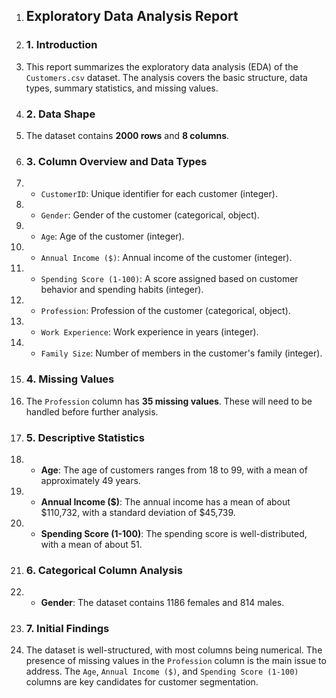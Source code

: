 1. ## Exploratory Data Analysis Report
2. ### 1. Introduction
3. This report summarizes the exploratory data analysis (EDA) of the `Customers.csv` dataset. The analysis covers the basic structure, data types, summary statistics, and missing values.
4. ### 2. Data Shape
5. The dataset contains **2000 rows** and **8 columns**.
6. ### 3. Column Overview and Data Types
7. - `CustomerID`: Unique identifier for each customer (integer).
8. - `Gender`: Gender of the customer (categorical, object).
9. - `Age`: Age of the customer (integer).
10. - `Annual Income ($)`: Annual income of the customer (integer).
11. - `Spending Score (1-100)`: A score assigned based on customer behavior and spending habits (integer).
12. - `Profession`: Profession of the customer (categorical, object).
13. - `Work Experience`: Work experience in years (integer).
14. - `Family Size`: Number of members in the customer's family (integer).
15. ### 4. Missing Values
16. The `Profession` column has **35 missing values**. These will need to be handled before further analysis.
17. ### 5. Descriptive Statistics
18. - **Age**: The age of customers ranges from 18 to 99, with a mean of approximately 49 years.
19. - **Annual Income ($)**: The annual income has a mean of about $110,732, with a standard deviation of $45,739.
20. - **Spending Score (1-100)**: The spending score is well-distributed, with a mean of about 51.
21. ### 6. Categorical Column Analysis
22. - **Gender**: The dataset contains 1186 females and 814 males.
23. ### 7. Initial Findings
24. The dataset is well-structured, with most columns being numerical. The presence of missing values in the `Profession` column is the main issue to address. The `Age`, `Annual Income ($)`, and `Spending Score (1-100)` columns are key candidates for customer segmentation.
